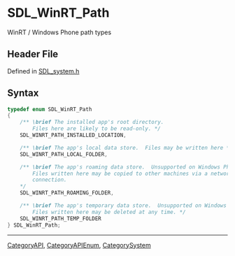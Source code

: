 # SDL_WinRT_Path

WinRT / Windows Phone path types

## Header File

Defined in [SDL_system.h](https://github.com/libsdl-org/SDL/blob/SDL2/include/SDL_system.h)

## Syntax

```c
typedef enum SDL_WinRT_Path
{
    /** \brief The installed app's root directory.
        Files here are likely to be read-only. */
    SDL_WINRT_PATH_INSTALLED_LOCATION,

    /** \brief The app's local data store.  Files may be written here */
    SDL_WINRT_PATH_LOCAL_FOLDER,

    /** \brief The app's roaming data store.  Unsupported on Windows Phone.
        Files written here may be copied to other machines via a network
        connection.
    */
    SDL_WINRT_PATH_ROAMING_FOLDER,

    /** \brief The app's temporary data store.  Unsupported on Windows Phone.
        Files written here may be deleted at any time. */
    SDL_WINRT_PATH_TEMP_FOLDER
} SDL_WinRT_Path;
```

----
[CategoryAPI](CategoryAPI), [CategoryAPIEnum](CategoryAPIEnum), [CategorySystem](CategorySystem)

